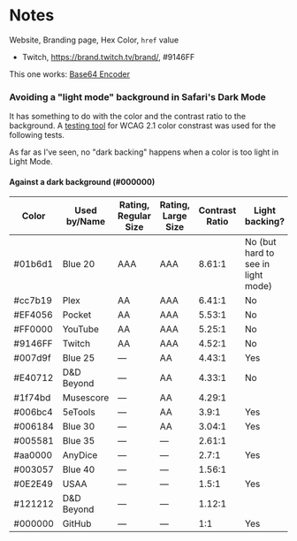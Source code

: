 # Notes
Website, Branding page, Hex Color, `href` value

- Twitch, https://brand.twitch.tv/brand/, #9146FF

This one works: [Base64 Encoder](https://base64.guru/converter/encode/image/svg)

### Avoiding a "light mode" background in Safari's Dark Mode
It has something to do with the color and the contrast ratio to the background. A [testing tool](https://color.a11y.com/?wc3) for WCAG 2.1 color constrast was used for the following tests.

As far as I've seen, no "dark backing" happens when a color is too light in Light Mode.

#### Against a dark background (#000000)
| Color   | Used by/Name | Rating,<br>Regular Size | Rating,<br>Large Size | Contrast Ratio | Light backing?                     |
|---------|--------------|-------------------------|-----------------------|----------------|------------------------------------|
| #01b6d1 | Blue 20      | AAA                     | AAA                   | 8.61:1         | No (but hard to see in light mode) |
| #cc7b19 | Plex         | AA                      | AAA                   | 6.41:1         | No                                 |
| #EF4056 | Pocket       | AA                      | AAA                   | 5.53:1         | No                                 |
| #FF0000 | YouTube      | AA                      | AAA                   | 5.25:1         | No                                 |
| #9146FF | Twitch       | AA                      | AAA                   | 4.52:1         | No                                 |
| #007d9f | Blue 25      | —                       | AA                    | 4.43:1         | Yes                                |
| #E40712 | D&D Beyond   | —                       | AA                    | 4.33:1         | No                                 |
| #1f74bd | Musescore    | —                       | AA                    | 4.29:1         |                                    |
| #006bc4 | 5eTools      | —                       | AA                    | 3.9:1          | Yes                                |
| #006184 | Blue 30      | —                       | AA                    | 3.04:1         | Yes                                |
| #005581 | Blue 35      | —                       | —                     | 2.61:1         |                                    |
| #aa0000 | AnyDice      | —                       | —                     | 2.7:1          | Yes                                |
| #003057 | Blue 40      | —                       | —                     | 1.56:1         |                                    |
| #0E2E49 | USAA         | —                       | —                     | 1.5:1          | Yes                                |
| #121212 | D&D Beyond   | —                       | —                     | 1.12:1         |                                    |
| #000000 | GitHub       | —                       | —                     | 1:1            | Yes                                |
